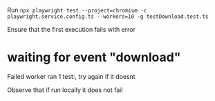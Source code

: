 Run ```npx playwright test --project=chromium -c playwright.service.config.ts --workers=10 -g testDownload.test.ts```

Ensure that the first execution fails with error 

waiting for event "download"
============================================================

Failed worker ran 1 test:, try again if it doesnt

Observe that if run locally it does not fail

